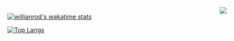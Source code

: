 <img align="right" src="https://github-readme-stats.vercel.app/api?username=pgalocha&theme=default&show_icons=true&count_private=true" />

<!--
### Hi there 👋
- 🌱 I’m currently learning Phalcon
- 👯 I’m looking to collaborate on open source
- 💬 Ask me about Symfony, Phalcon, Laravel
- 📫 How to reach me: pgalocha93@hotmail.com


**pgalocha/pgalocha** is a ✨ _special_ ✨ repository because its `README.md` (this file) appears on your GitHub profile.

Here are some ideas to get you started:

- 🔭 I’m currently working on ...
- 🌱 I’m currently learning ...
- 👯 I’m looking to collaborate on ...
- 🤔 I’m looking for help with ...
- 💬 Ask me about ...
- 📫 How to reach me: ...
- 😄 Pronouns: ...
- ⚡ Fun fact: ...
-->

[![willianrod's wakatime stats](https://github-readme-stats.vercel.app/api/wakatime?username=pgalocha)](https://github.com/anuraghazra/github-readme-stats)

[![Top Langs](https://github-readme-stats.vercel.app/api/top-langs/?username=pgalocha&layout=compact)](https://github.com/anuraghazra/github-readme-stats)
